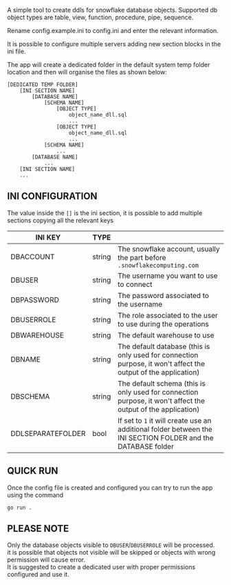 A simple tool to create ddls for snowflake database objects. Supported db object types are table, view, function,
procedure, pipe, sequence.

Rename config.example.ini to config.ini and enter the relevant information.

It is possible to configure multiple servers adding new section blocks in the ini file.

The app will create a dedicated folder in the default system temp folder location and then will organise the files as
shown below:

    [DEDICATED TEMP FOLDER]
        [INI SECTION NAME]
            [DATABASE NAME]
                [SCHEMA NAME]
                    [OBJECT TYPE]
                        object_name_dll.sql
                        ...
                    [OBJECT TYPE]
                        object_name_dll.sql
                        ...
                [SCHEMA NAME]
                    ...
            [DATABASE NAME]
                ...
        [INI SECTION NAME]
        ...

## INI CONFIGURATION

The value inside the `[]` is the ini section, it is possible to add multiple sections copying all the relevant keys

| INI KEY           | TYPE   |                                                                                                                |
|-------------------|--------|----------------------------------------------------------------------------------------------------------------|
| DBACCOUNT         | string | The snowflake account, usually the part before `.snowflakecomputing.com`                                       |
| DBUSER            | string | The username you want to use to connect                                                                        |
| DBPASSWORD        | string | The password associated to the username                                                                        |
| DBUSERROLE        | string | The role associated to the user to use during the operations                                                   |
| DBWAREHOUSE       | string | The default warehouse to use                                                                                   |
| DBNAME            | string | The default database (this is only used for connection purpose, it won't affect the output of the application) |
| DBSCHEMA          | string | The default schema (this is only used for connection purpose, it won't affect the output of the application)   |
| DDLSEPARATEFOLDER | bool   | If set to `1` it will create use an additional folder between the INI SECTION FOLDER and the DATABASE folder   |

## QUICK RUN

Once the config file is created and configured you can try to run the app using the command  

    go run .

## PLEASE NOTE
Only the database objects visible to `DBUSER`/`DBUSERROLE` will be processed.  
it is possible that objects not visible will be skipped or objects with wrong permission will cause error.  
It is suggested to create a dedicated user with proper permissions configured and use it.